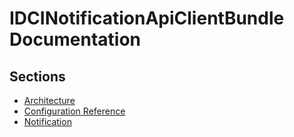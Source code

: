 IDCINotificationApiClientBundle Documentation
=============================================

Sections
--------

* [Architecture](architecture.md)
* [Configuration Reference](configuration_reference.md)
* [Notification](notification.md)
